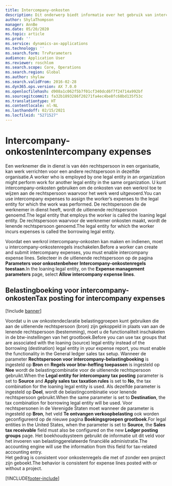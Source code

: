 ```yaml
---
title: Intercompany-onkosten
description: Dit onderwerp biedt informatie over het gebruik van intercompany-onkosten om de onkosten van een werkrol toe te wijzen aan de rechtspersoon waarvoor het werk is uitgevoerd.
author: ShylaThompson
manager: AnnBe
ms.date: 05/20/2020
ms.topic: article
ms.prod: ''
ms.service: dynamics-ax-applications
ms.technology: ''
ms.search.form: TrvParameters
audience: Application User
ms.reviewer: roschlom
ms.search.scope: Core, Operations
ms.search.region: Global
ms.author: shylaw
ms.search.validFrom: 2016-02-28
ms.dyn365.ops.version: AX 7.0.0
ms.openlocfilehash: d908a1c062f5b7f01cf340dcd6f7f24714a992bf
ms.sourcegitcommit: fa32b1893286f20271fa4ec4be8fc68bd135f53c
ms.translationtype: HT
ms.contentlocale: nl-NL
ms.lasthandoff: 02/15/2021
ms.locfileid: "5271527"
---
```

# <a name="intercompany-expenses"></a><span data-ttu-id="8e80e-103">Intercompany-onkosten</span><span class="sxs-lookup"><span data-stu-id="8e80e-103">Intercompany expenses</span></span>

<span data-ttu-id="8e80e-104">Een werknemer die in dienst is van één rechtspersoon in een organisatie, kan werk verrichten voor een andere rechtspersoon in dezelfde organisatie.</span><span class="sxs-lookup"><span data-stu-id="8e80e-104">A worker who is employed by one legal entity in an organization might perform work for another legal entity in the same organization.</span></span> <span data-ttu-id="8e80e-105">U kunt intercompany-onkosten gebruiken om de onkosten van een werkrol toe te wijzen aan de rechtspersoon waarvoor het werk werd uitgevoerd.</span><span class="sxs-lookup"><span data-stu-id="8e80e-105">You can use intercompany expenses to assign the worker’s expenses to the legal entity for which the  work was performed.</span></span> <span data-ttu-id="8e80e-106">De rechtspersoon die de werknemer in dienst heeft, wordt de uitlenende rechtspersoon genoemd.</span><span class="sxs-lookup"><span data-stu-id="8e80e-106">The legal entity that employs the worker is called the loaning legal entity.</span></span> <span data-ttu-id="8e80e-107">De rechtspersoon waarvoor de werknemer onkosten maakt, wordt de lenende rechtspersoon genoemd.</span><span class="sxs-lookup"><span data-stu-id="8e80e-107">The legal entity for which the worker incurs expenses is called the borrowing legal entity.</span></span> 

<span data-ttu-id="8e80e-108">Voordat een werkrol intercompany-onkosten kan maken en indienen, moet u intercompany-onkostenregels inschakelen.</span><span class="sxs-lookup"><span data-stu-id="8e80e-108">Before a worker can create and submit intercompany expenses, you must enable intercompany expense lines.</span></span> <span data-ttu-id="8e80e-109">Selecteer in de uitlenende rechtspersoon op de pagina **Parameters voor onkostenbeheer** **Intercompany-onkostenregels toestaan**.</span><span class="sxs-lookup"><span data-stu-id="8e80e-109">In the loaning legal entity, on the **Expense management parameters** page, select **Allow intercompany expense lines**.</span></span> 

## <a name="tax-posting-for-intercompany-expenses"></a><span data-ttu-id="8e80e-110">Belastingboeking voor intercompany-onkosten</span><span class="sxs-lookup"><span data-stu-id="8e80e-110">Tax posting for intercompany expenses</span></span>

[!include [banner](../includes/banner.md)]

<span data-ttu-id="8e80e-111">Voordat u in uw onkostendeclaratie belastinggroepen kunt gebruiken die aan de uitlenende rechtspersoon (bron) zijn gekoppeld in plaats van aan de lenende rechtspersoon (bestemming), moet u de functionaliteit inschakelen in de btw-instellingen van het grootboek.</span><span class="sxs-lookup"><span data-stu-id="8e80e-111">Before you can use tax groups that are associated with the loaning (source) legal entity instead of the borrowing (destination) legal entity in your expense report, you must enable the functionality in the General ledger sales tax setup.</span></span> <span data-ttu-id="8e80e-112">Wanneer de parameter **Rechtspersoon voor intercompany-belastingboeking** is ingesteld op **Bron** en **Regels voor btw-heffing toepassen** is ingesteld op **Nee** wordt de belastingcombinatie voor de uitlenende rechtspersoon gebruikt.</span><span class="sxs-lookup"><span data-stu-id="8e80e-112">When the **Legal entity for intercompany tax posting** parameter is set to **Source** and **Apply sales tax taxation rules** is set to **No**, the tax combination for the loaning legal entity is used.</span></span> <span data-ttu-id="8e80e-113">Als dezelfde parameter is ingesteld op **Doel**, wordt de belastingcombinatie voor lenende rechtspersoon gebruikt.</span><span class="sxs-lookup"><span data-stu-id="8e80e-113">When the same parameter is set to **Destination**, the tax combination for borrowing legal entity will be used.</span></span> <span data-ttu-id="8e80e-114">Voor rechtspersonen in de Verenigde Staten moet wanneer de parameter is ingesteld op **Bron**, het veld **Te ontvangen verkoopbelasting** ook worden geconfigureerd op de nieuwe pagina **Boekingsgroepen grootboek**.</span><span class="sxs-lookup"><span data-stu-id="8e80e-114">For legal entities in the United States, when the parameter is set to **Source**, the **Sales tax receivable** field must also be configured on the new **Ledger posting groups** page.</span></span> <span data-ttu-id="8e80e-115">Het boekhoudsysteem gebruikt de informatie uit dit veld voor het invoeren van belastinggerelateerde financiële administratie.</span><span class="sxs-lookup"><span data-stu-id="8e80e-115">The accounting engine will use the information from this field for tax-related accounting entry.</span></span>   
<span data-ttu-id="8e80e-116">Het gedrag is consistent voor onkostenregels die met of zonder een project zijn geboekt.</span><span class="sxs-lookup"><span data-stu-id="8e80e-116">The behavior is consistent for expense lines posted with or without a project.</span></span>  


[!INCLUDE[footer-include](../includes/footer-banner.md)]